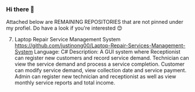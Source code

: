 ### Hi there 👋

Attached below are REMAINING REPOSITORIES that are not pinned under my profiel. Do have a look if you're interested 😊

7. Laptop Repair Service Management System
https://github.com/justinong00/Laptop-Repair-Services-Management-System
Language: C#
Description: A GUI system where Receptionist can register new customers and record service demand. Technician can view the service demand and process a service completion. Customer can modify service demand, view collection date and service payment. Admin can register new technician and receptionist as well as view monthly service reports and total income.


